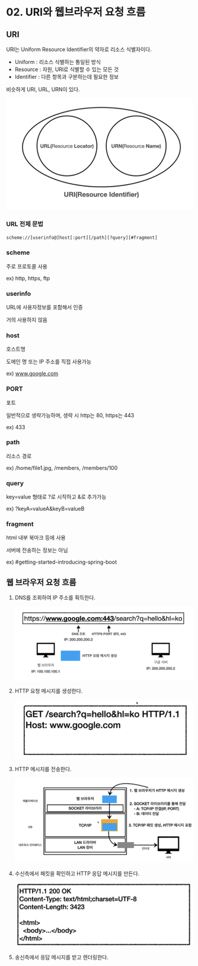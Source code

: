 # 02. URI와 웹브라우저 요청 흐름

## URI

URI는 Uniform Resource Identifier의 약자로 리소스 식별자이다.

* Uniform : 리소스 식별하는 통일된 방식
* Resource : 자원, URI로 식별할 수 있는 모든 것
* Identifier : 다른 항목과 구분하는데 필요한 정보

비슷하게 URI, URL, URN이 있다.

![image-20220220123851992](images/image-20220220123851992.png)

### URL 전체 문법

`scheme://[userinfo@]host[:port][/path][?query][#fragment]`



### scheme

주로 프로토콜 사용

ex) http, https, ftp



### userinfo

URL에 사용자정보를 포함해서 인증

거의 사용하지 않음



### host

호스트명

도메인 명 또는 IP 주소를 직접 사용가능

ex) www.google.com



### PORT

포트

일반적으로 생략가능하며, 생략 시 http는 80, https는 443

ex) 433



### path

리소스 경로

ex) /home/file1.jpg, /members, /members/100



### query

key=value 형태로 ?로 시작하고 &로 추가가능

ex) ?keyA=valueA&keyB=valueB



### fragment

html 내부 북마크 등에 사용

서버에 전송하는 정보는 아님

ex) #getting-started-introducing-spring-boot



## 웹 브라우저 요청 흐름

1. DNS를 조회하여 IP 주소를 획득한다.

   ![image-20220220125651881](images/image-20220220125651881.png)

2. HTTP 요청 메시지를 생성한다.

   ![image-20220220125719221](images/image-20220220125719221.png)

3. HTTP 메시지를 전송한다.

   ![image-20220220125807255](images/image-20220220125807255.png)

4. 수신측에서 패킷을 확인하고 HTTP 응답 메시지를 만든다.

   ![image-20220220125946636](images/image-20220220125946636.png)

5. 송신측에서 응답 메시지를 받고 렌더링한다.